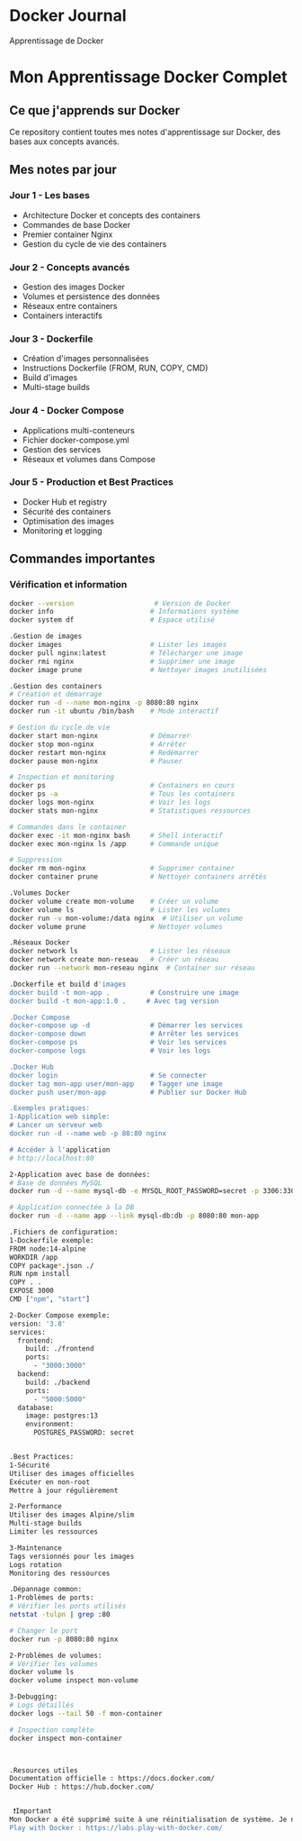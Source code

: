 # Docker Journal
Apprentissage de Docker

#  Mon Apprentissage Docker Complet

##  Ce que j'apprends sur Docker

Ce repository contient toutes mes notes d'apprentissage sur Docker, des bases aux concepts avancés.

##  Mes notes par jour

### Jour 1 - Les bases
- Architecture Docker et concepts des containers
- Commandes de base Docker
- Premier container Nginx
- Gestion du cycle de vie des containers

### Jour 2 - Concepts avancés  
- Gestion des images Docker
- Volumes et persistence des données
- Réseaux entre containers
- Containers interactifs

### Jour 3 - Dockerfile
- Création d'images personnalisées
- Instructions Dockerfile (FROM, RUN, COPY, CMD)
- Build d'images
- Multi-stage builds

### Jour 4 - Docker Compose
- Applications multi-conteneurs
- Fichier docker-compose.yml
- Gestion des services
- Réseaux et volumes dans Compose

### Jour 5 - Production et Best Practices
- Docker Hub et registry
- Sécurité des containers
- Optimisation des images
- Monitoring et logging

##  Commandes importantes

### Vérification et information
```bash
docker --version                    # Version de Docker
docker info                        # Informations système
docker system df                   # Espace utilisé

.Gestion de images
docker images                      # Lister les images
docker pull nginx:latest           # Télécharger une image
docker rmi nginx                   # Supprimer une image
docker image prune                 # Nettoyer images inutilisées

.Gestion des containers
# Création et démarrage
docker run -d --name mon-nginx -p 8080:80 nginx
docker run -it ubuntu /bin/bash    # Mode interactif

# Gestion du cycle de vie
docker start mon-nginx             # Démarrer
docker stop mon-nginx              # Arrêter  
docker restart mon-nginx           # Redémarrer
docker pause mon-nginx             # Pauser

# Inspection et monitoring
docker ps                          # Containers en cours
docker ps -a                       # Tous les containers
docker logs mon-nginx              # Voir les logs
docker stats mon-nginx             # Statistiques ressources

# Commandes dans le container
docker exec -it mon-nginx bash     # Shell interactif
docker exec mon-nginx ls /app      # Commande unique

# Suppression
docker rm mon-nginx                # Supprimer container
docker container prune             # Nettoyer containers arrêtés

.Volumes Docker
docker volume create mon-volume    # Créer un volume
docker volume ls                   # Lister les volumes
docker run -v mon-volume:/data nginx  # Utiliser un volume
docker volume prune                # Nettoyer volumes

.Réseaux Docker
docker network ls                  # Lister les réseaux
docker network create mon-reseau   # Créer un réseau
docker run --network mon-reseau nginx  # Container sur réseau

.Dockerfile et build d'images
docker build -t mon-app .          # Construire une image
docker build -t mon-app:1.0 .     # Avec tag version

.Docker Compose
docker-compose up -d               # Démarrer les services
docker-compose down                # Arrêter les services  
docker-compose ps                  # Voir les services
docker-compose logs                # Voir les logs

.Docker Hub
docker login                       # Se connecter
docker tag mon-app user/mon-app    # Tagger une image
docker push user/mon-app           # Publier sur Docker Hub

.Exemples pratiques:
1-Application web simple:
# Lancer un serveur web
docker run -d --name web -p 80:80 nginx

# Accéder à l'application
# http://localhost:80

2-Application avec base de données:
# Base de données MySQL
docker run -d --name mysql-db -e MYSQL_ROOT_PASSWORD=secret -p 3306:3306 mysql:8.0

# Application connectée à la DB
docker run -d --name app --link mysql-db:db -p 8080:80 mon-app

.Fichiers de configuration:
1-Dockerfile exemple:
FROM node:14-alpine
WORKDIR /app
COPY package*.json ./
RUN npm install
COPY . .
EXPOSE 3000
CMD ["npm", "start"]

2-Docker Compose exemple:
version: '3.8'
services:
  frontend:
    build: ./frontend
    ports:
      - "3000:3000"
  backend:
    build: ./backend
    ports:
      - "5000:5000"
  database:
    image: postgres:13
    environment:
      POSTGRES_PASSWORD: secret


.Best Practices:
1-Sécurité
Utiliser des images officielles
Exécuter en non-root
Mettre à jour régulièrement

2-Performance
Utiliser des images Alpine/slim
Multi-stage builds
Limiter les ressources

3-Maintenance
Tags versionnés pour les images
Logs rotation
Monitoring des ressources

.Dépannage common:
1-Problèmes de ports:
# Vérifier les ports utilisés
netstat -tulpn | grep :80

# Changer le port
docker run -p 8080:80 nginx

2-Problèmes de volumes:
# Vérifier les volumes
docker volume ls
docker volume inspect mon-volume

3-Debugging:
# Logs détaillés
docker logs --tail 50 -f mon-container

# Inspection complète
docker inspect mon-container



.Resources utiles
Documentation officielle : https://docs.docker.com/
Docker Hub : https://hub.docker.com/


 ❗Important
Mon Docker a été supprimé suite à une réinitialisation de système. Je note toutes les commandes que j'apprends, mais je ne peux pas les tester tout de suite car je n'ai pas Docker sur mon ordinateur. Je les testerai quand je l'installerai.
Play with Docker : https://labs.play-with-docker.com/
